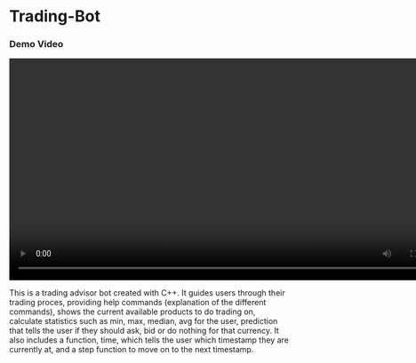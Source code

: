 # Trading-Bot

### Demo Video
<kbd><video src="https://user-images.githubusercontent.com/62084317/226181892-04c07a5a-b475-42ec-974b-83fa1bc91b28.mp4" width="800"></kbd>

This is a trading advisor bot created with C++. It guides users through their trading proces, providing help commands (explanation of the different commands), shows the current available products to do trading on, calculate statistics such as min, max, median, avg for the user, prediction that tells the user if they should ask, bid or do nothing for that currency. It also includes a function, time, which tells the user which timestamp they are currently at, and a step function to move on to the next timestamp.
